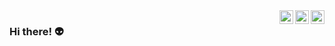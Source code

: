 <a href="https://twitter.com/lonebots" target="_blank" rel="nofollow">
  <img align="right" alt="Pratik's Twitter" width="22px" src="https://cdn.jsdelivr.net/npm/simple-icons@v3/icons/twitter.svg" />
</a>
<a href="https://www.linkedin.com/in/lonebots" target="_blank" rel="nofollow">
  <img align="right" alt="Pratik's Linkdein" width="22px" src="https://cdn.jsdelivr.net/npm/simple-icons@v3/icons/linkedin.svg" />
</a>
<a href="https://www.instagram.com/lonebots" target="_blank" rel="nofollow">
  <img align="right" alt="Pratik's Insta" width="22px" src="https://cdn.jsdelivr.net/npm/simple-icons@v3/icons/instagram.svg" />
</a>

### Hi there! 👽
